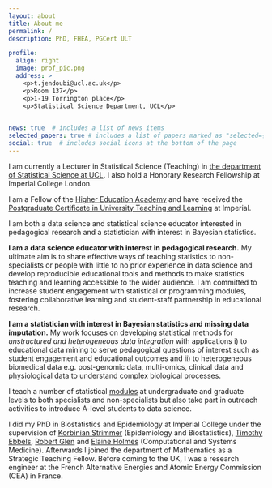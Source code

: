 ```yaml
---
layout: about
title: About me
permalink: /
description: PhD, FHEA, PGCert ULT

profile:
  align: right
  image: prof_pic.png
  address: >
    <p>t.jendoubi@ucl.ac.uk</p>
    <p>Room 137</p>
    <p>1-19 Torrington place</p>
    <p>Statistical Science Department, UCL</p>
   

news: true  # includes a list of news items
selected_papers: true # includes a list of papers marked as "selected={true}"
social: true  # includes social icons at the bottom of the page
---
```


I am currently a Lecturer in Statistical Science (Teaching) in [the department of Statistical Science at UCL](https://www.ucl.ac.uk/statistics/). I also hold a Honorary Research Fellowship at Imperial College London. 

I am a Fellow of the [Higher Education Academy](https://www.advance-he.ac.uk/) and have received the [Postgraduate Certificate in University Teaching and Learning](https://www.imperial.ac.uk/staff/educational-development/programmes/pg-cert-ult/) at Imperial.
 
I am both a data science and statistical science educator interested in pedagogical research and a statistician with interest in Bayesian statistics.

**I am a data science educator with interest in pedagogical research.** My ultimate aim is to share effective ways of teaching statistics to non-specialists or people with little to no prior experience in data science and develop reproducible educational tools and methods to make statistics teaching and learning accessible to the wider audience. I am committed to increase student engagement with statistical or programming modules, fostering collaborative learning and student-staff partnership in educational research.

**I am a statistician with interest in Bayesian statistics and missing data imputation.** My work focuses on developing statistical methods for *unstructured and heterogeneous data integration* with applications i) to educational data mining to serve pedagogical questions of interest such as student engagement and educational outcomes and ii) to heterogeneous biomedical data e.g. post-genomic data, multi-omics, clinical data and physiological data to understand complex biological processes.

I teach a number of statistical [modules](/teaching/) at undergraduate and graduate levels to both specialists and non-specialists but also take part in outreach activities to introduce A-level students to data science.
 
 I did my PhD in Biostatistics and Epidemiology at Imperial College under the supervision of [Korbinian Strimmer](https://strimmerlab.github.io/) (Epidemiology and Biostatistics), [Timothy Ebbels](https://www.imperial.ac.uk/people/t.ebbels), [Robert Glen](https://www.imperial.ac.uk/people/r.glen) and [Elaine Holmes](https://www.imperial.ac.uk/people/elaine.holmes) (Computational and Systems Medicine).
 Afterwards I joined the department of Mathematics as a Strategic Teaching Fellow. Before coming to the UK, I was a research engineer at the French Alternative Energies and Atomic Energy Commission (CEA) in France.

